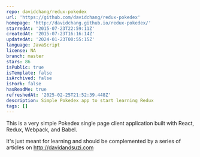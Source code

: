```yaml
---
repo: davidchang/redux-pokedex
url: 'https://github.com/davidchang/redux-pokedex'
homepage: 'http://davidchang.github.io/redux-pokedex/'
starredAt: '2015-07-23T22:59:11Z'
createdAt: '2015-07-23T16:16:14Z'
updatedAt: '2024-01-23T00:55:15Z'
language: JavaScript
license: NA
branch: master
stars: 86
isPublic: true
isTemplate: false
isArchived: false
isFork: false
hasReadMe: true
refreshedAt: '2025-02-25T21:52:39.448Z'
description: Simple Pokedex app to start learning Redux
tags: []
---
```


This is a very simple Pokedex single page client application built with React, Redux, Webpack, and Babel.

It's just meant for learning and should be complemented by a series of articles on http://davidandsuzi.com
